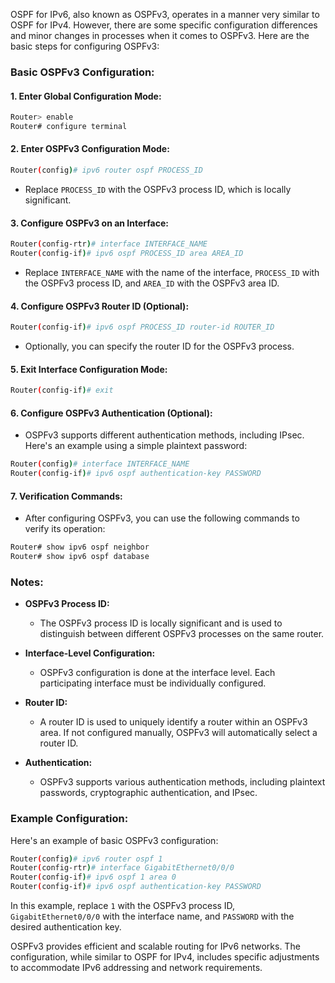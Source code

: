 OSPF for IPv6, also known as OSPFv3, operates in a manner very similar to OSPF for IPv4. However, there are some specific configuration differences and minor changes in processes when it comes to OSPFv3. Here are the basic steps for configuring OSPFv3:

### Basic OSPFv3 Configuration:

#### 1. **Enter Global Configuration Mode:**
   ```bash
   Router> enable
   Router# configure terminal
   ```

#### 2. **Enter OSPFv3 Configuration Mode:**
   ```bash
   Router(config)# ipv6 router ospf PROCESS_ID
   ```
   - Replace `PROCESS_ID` with the OSPFv3 process ID, which is locally significant.

#### 3. **Configure OSPFv3 on an Interface:**
   ```bash
   Router(config-rtr)# interface INTERFACE_NAME
   Router(config-if)# ipv6 ospf PROCESS_ID area AREA_ID
   ```
   - Replace `INTERFACE_NAME` with the name of the interface, `PROCESS_ID` with the OSPFv3 process ID, and `AREA_ID` with the OSPFv3 area ID.

#### 4. **Configure OSPFv3 Router ID (Optional):**
   ```bash
   Router(config-if)# ipv6 ospf PROCESS_ID router-id ROUTER_ID
   ```
   - Optionally, you can specify the router ID for the OSPFv3 process.

#### 5. **Exit Interface Configuration Mode:**
   ```bash
   Router(config-if)# exit
   ```

#### 6. **Configure OSPFv3 Authentication (Optional):**
   - OSPFv3 supports different authentication methods, including IPsec. Here's an example using a simple plaintext password:
   ```bash
   Router(config)# interface INTERFACE_NAME
   Router(config-if)# ipv6 ospf authentication-key PASSWORD
   ```

#### 7. **Verification Commands:**
   - After configuring OSPFv3, you can use the following commands to verify its operation:
   ```bash
   Router# show ipv6 ospf neighbor
   Router# show ipv6 ospf database
   ```

### Notes:

- **OSPFv3 Process ID:**
  - The OSPFv3 process ID is locally significant and is used to distinguish between different OSPFv3 processes on the same router.

- **Interface-Level Configuration:**
  - OSPFv3 configuration is done at the interface level. Each participating interface must be individually configured.

- **Router ID:**
  - A router ID is used to uniquely identify a router within an OSPFv3 area. If not configured manually, OSPFv3 will automatically select a router ID.

- **Authentication:**
  - OSPFv3 supports various authentication methods, including plaintext passwords, cryptographic authentication, and IPsec.

### Example Configuration:

Here's an example of basic OSPFv3 configuration:

```bash
Router(config)# ipv6 router ospf 1
Router(config-rtr)# interface GigabitEthernet0/0/0
Router(config-if)# ipv6 ospf 1 area 0
Router(config-if)# ipv6 ospf authentication-key PASSWORD
```

In this example, replace `1` with the OSPFv3 process ID, `GigabitEthernet0/0/0` with the interface name, and `PASSWORD` with the desired authentication key.

OSPFv3 provides efficient and scalable routing for IPv6 networks. The configuration, while similar to OSPF for IPv4, includes specific adjustments to accommodate IPv6 addressing and network requirements.
